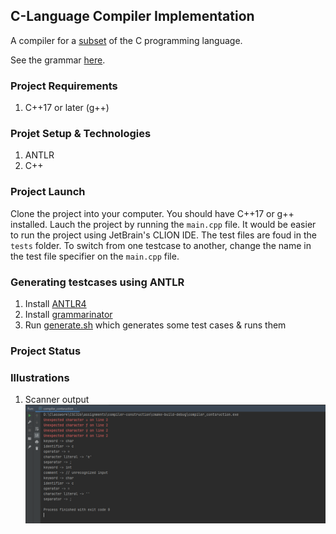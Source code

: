 ## C-Language Compiler Implementation

A compiler for a [subset](specification.txt) of the C programming language.

See the grammar [here](specification.txt).

### Project Requirements
1. C++17 or later (g++)

### Projet Setup & Technologies
1. ANTLR
2. C++

### Project Launch
Clone the project into your computer. You should have C++17 or g++ installed. Lauch the project by running the `main.cpp` file. It would be easier to run the project using JetBrain's CLION IDE. The test files are foud in the `tests` folder. To switch from one testcase to another, change the name in the test file specifier on the `main.cpp` file.

### Generating testcases using ANTLR

1. Install [ANTLR4](https://www.antlr.org/download.html)
2. Install [grammarinator](https://github.com/renatahodovan/grammarinator)
3. Run [generate.sh](generate.sh) which generates some test cases & runs them

### Project Status

### Illustrations
1. Scanner output
![Scanner output](output-illustrations/output1.PNG)